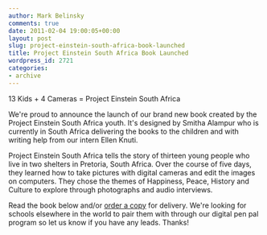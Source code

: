 ```yaml
---
author: Mark Belinsky
comments: true
date: 2011-02-04 19:00:05+00:00
layout: post
slug: project-einstein-south-africa-book-launched
title: Project Einstein South Africa Book Launched
wordpress_id: 2721
categories:
- archive
---
```


13 Kids + 4 Cameras = Project Einstein South Africa

We're proud to announce the launch of our brand new book created by the Project Einstein South Africa youth. It's designed by Smitha Alampur who is currently in South Africa delivering the books to the children and with writing help from our intern Ellen Knuti.

Project Einstein South Africa tells the story of thirteen young people who live in two shelters in Pretoria, South Africa. Over the course of five days, they learned how to take pictures with digital cameras and edit the images on computers. They chose the themes of Happiness, Peace, History and Culture to explore through photographs and audio interviews.

Read the book below and/or [order a copy](http://www.blurb.com/bookstore/detail/1889164) for delivery. We're looking for schools elsewhere in the world to pair them with through our digital pen pal program so let us know if you have any leads. Thanks!

